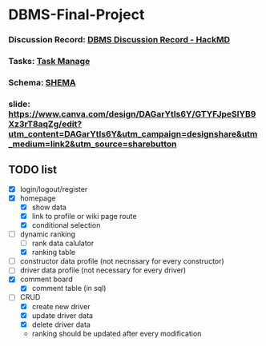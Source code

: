 # DBMS-Final-Project

### Discussion Record: [DBMS Discussion Record - HackMD](https://hackmd.io/SBdM9OZxQySrECQyWT2qrg?both)
### Tasks: [Task Manage](https://trello.com/invite/b/671903e1baa77c8f000e6782/ATTI3941be7f36096958e39fc625b0712b97AB5E792A/dbms)
### Schema: [SHEMA](https://www.drawdb.app/editor?shareId=93a794d8f72495bb19ea43a748d2dda0)
### slide: https://www.canva.com/design/DAGarYtIs6Y/GTYFJpeSlYB9Xz3rT8aqZg/edit?utm_content=DAGarYtIs6Y&utm_campaign=designshare&utm_medium=link2&utm_source=sharebutton

## TODO list
- [x] login/logout/register
- [x] homepage
  - [x] show data
  - [x] link to profile or wiki page route
  - [x] conditional selection
- [ ] dynamic ranking
  - [ ] rank data calulator
  - [x] ranking table 
- [ ] constructor data profile (not necnssary for every constructor)
- [ ] driver data profile (not necessary for every driver)
- [x] comment board
  - [x] comment table (in sql)
- [ ] CRUD
  - [x] create new driver
  - [x] update driver data
  - [x] delete driver data
  - ranking should be updated after every modification 

